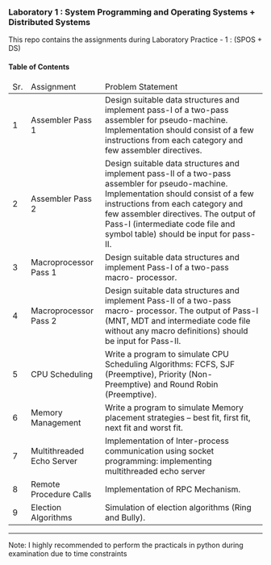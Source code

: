 ### Laboratory 1 : System Programming and Operating Systems + Distributed Systems

This repo contains the assignments during Laboratory Practice - 1 : (SPOS + DS) 

#### Table of Contents

<table>
<thead>
<tr>
<td>Sr.</td>
<td>Assignment</td>
<td>Problem Statement</td>
<tr>
</thead>

<tr>
<td>1</td>
<td>Assembler Pass 1</td>
<td>
Design  suitable  data  structures  and  implement  pass-I  of  a  two-pass assembler  for  pseudo-machine.  Implementation  should  consist  of a few instructions from each category and few assembler directives.
</td>
</tr>

<tr>
<td>2</td>
<td>Assembler Pass 2</td>
<td>
Design  suitable  data  structures  and  implement  pass-II  of  a two-pass assembler for pseudo-machine. Implementation should 
consist  of  a  few  instructions  from  each  category  and  few assembler directives.  The  output  of  Pass-I  (intermediate  code  file  and  symbol table) should be input for pass-II. 
</td>
</tr>

<tr>
<td>3</td>
<td>Macroprocessor Pass 1</td>
<td>
Design  suitable  data  structures  and  implement  Pass-I  of  a two-pass  macro-  processor.
</td>
</tr>

<tr>
<td>4</td>
<td>Macroprocessor Pass 2</td>
<td>
Design  suitable  data  structures  and  implement  Pass-II  of  a two-pass  macro-  processor.  The  output  of  Pass-I  (MNT,  MDT  and 
intermediate  code  file  without  any  macro  definitions)  should  be  input 
for Pass-II.
</td>
</tr>

<tr>
<td>5</td>
<td>CPU Scheduling</td>
<td>
Write  a  program  to  simulate  CPU  Scheduling Algorithms:  FCFS,  SJF 
(Preemptive), Priority (Non-Preemptive) and Round Robin (Preemptive). 
</td>
</tr>

<tr>
<td>6</td>
<td>Memory Management</td>
<td>
Write a program to simulate Memory placement strategies – best fit, first fit, next fit and worst fit.
</td>
</tr>

<tr>
<td>7</td>
<td>Multithreaded Echo Server</td>
<td>
Implementation of Inter-process communication using socket programming: implementing multithreaded echo server
</td>
</tr>

<tr>
<td>8</td>
<td>Remote Procedure Calls</td>
<td>
Implementation of RPC Mechanism.
</td>
</tr>

<tr>
<td>9</td>
<td>Election Algorithms</td>
<td>
Simulation of election algorithms (Ring and Bully).
</td>
</tr>


</table>



--- 
Note:
I highly recommended to perform the practicals in python during examination due to time constraints
